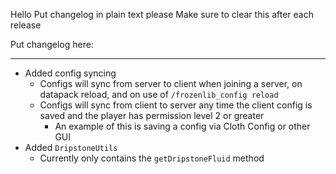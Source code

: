 Hello
Put changelog in plain text please
Make sure to clear this after each release

Put changelog here:

-----------------
- Added config syncing
  - Configs will sync from server to client when joining a server, on datapack reload, and on use of `/frozenlib_config reload`
  - Configs will sync from client to server any time the client config is saved and the player has permission level 2 or greater
    - An example of this is saving a config via Cloth Config or other GUI
- Added `DripstoneUtils`
  - Currently only contains the `getDripstoneFluid` method

